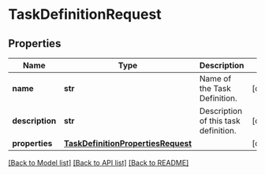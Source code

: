 # TaskDefinitionRequest

## Properties
Name | Type | Description | Notes
------------ | ------------- | ------------- | -------------
**name** | **str** | Name of the Task Definition. | [optional] 
**description** | **str** | Description of this task definition. | [optional] 
**properties** | [**TaskDefinitionPropertiesRequest**](TaskDefinitionPropertiesRequest.md) |  | [optional] 

[[Back to Model list]](../README.md#documentation-for-models) [[Back to API list]](../README.md#documentation-for-api-endpoints) [[Back to README]](../README.md)



